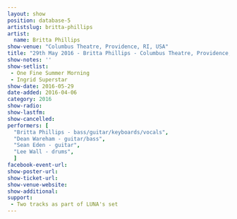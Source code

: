 ```yaml
---
layout: show
position: database-5
artistslug: britta-phillips
artist:
  name: Britta Phillips
show-venue: "Columbus Theatre, Providence, RI, USA"
title: "29th May 2016 - Britta Phillips - Columbus Theatre, Providence, RI, USA"
show-notes: ''
show-setlist: 
 - One Fine Summer Morning
 - Ingrid Superstar
show-date: 2016-05-29
date-added: 2016-04-06
category: 2016
show-radio: 
show-lastfm: 
show-cancelled: 
performers: [
  "Britta Phillips - bass/guitar/keyboards/vocals",
  "Dean Wareham - guitar/bass",
  "Sean Eden - guitar",
  "Lee Wall - drums",
  ]
facebook-event-url: 
show-poster-url: 
show-ticket-url: 
show-venue-website: 
show-additional: 
support:
 - Two tracks as part of LUNA's set
---
```

